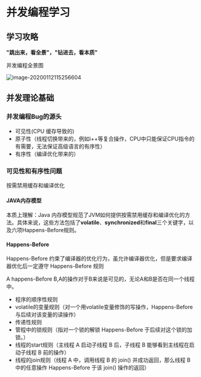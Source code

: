# 并发编程学习

## 学习攻略

**"跳出来，看全景"，"钻进去，看本质"**

并发编程全景图

![image-20200112115256604](E:\jianshu\javaSE\JUC学习.assets\image-20200112115256604.png)

## 并发理论基础

### 并发编程Bug的源头

- 可见性(CPU 缓存导致的)
- 原子性（线程切换带来的，例如i++等复合操作，CPU中只能保证CPU指令的有需要，无法保证高级语言的有序性）
- 有序性（编译优化带来的）

### 可见性和有序性问题

按需禁用缓存和编译优化

#### **JAVA内存模型**

本质上理解：Java 内存模型规范了JVM如何提供按需禁用缓存和编译优化的方法。具体来说，这些方法包括了**volatile**、**synchronized**和**final**三个关键字，以及六项Happens-Before规则。

#### **Happens-Before**

Happens-Before 约束了编译器的优化行为，虽允许编译器优化，但是要求编译器优化后一定遵守 Happens-Before 规则

A happens-Before B,A的操作对于B来说是可见的，无论A和B是否在同一个线程中。

- 程序的顺序性规则
- volatile的变量规则（对一个用volatile变量修饰的写操作，Happens-Before与后续对该变量的读操作）
- 传递性规则
- 管程中的锁规则（指对一个锁的解锁 Happens-Before 于后续对这个锁的加锁。）
- 线程的start规则（主线程 A 启动子线程 B 后，子线程 B 能够看到主线程在启动子线程 B 前的操作）
- 线程的join规则（线程 A 中，调用线程 B 的 join() 并成功返回，那么线程 B 中的任意操作 Happens-Before 于该 join() 操作的返回）








